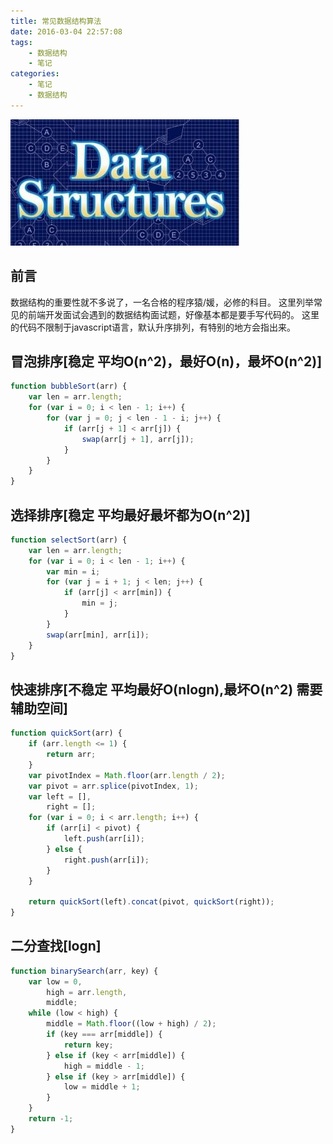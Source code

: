 ```yaml
---
title: 常见数据结构算法
date: 2016-03-04 22:57:08
tags: 
    - 数据结构
    - 笔记
categories: 
    - 笔记
    - 数据结构
---
```


![数据结构](/images/dataStructures.jpg)

## 前言
数据结构的重要性就不多说了，一名合格的程序猿/媛，必修的科目。
这里列举常见的前端开发面试会遇到的数据结构面试题，好像基本都是要手写代码的。
这里的代码不限制于javascript语言，默认升序排列，有特别的地方会指出来。

## 冒泡排序[稳定 平均O(n^2)，最好O(n)，最坏O(n^2)]

```javascript
function bubbleSort(arr) {
    var len = arr.length;
    for (var i = 0; i < len - 1; i++) {
        for (var j = 0; j < len - 1 - i; j++) {
            if (arr[j + 1] < arr[j]) {
                swap(arr[j + 1], arr[j]);
            }
        }
    }
}
```

## 选择排序[稳定 平均最好最坏都为O(n^2)]

```javascript
function selectSort(arr) {
    var len = arr.length;
    for (var i = 0; i < len - 1; i++) {
        var min = i;
        for (var j = i + 1; j < len; j++) {
            if (arr[j] < arr[min]) {
                min = j;
            }
        }
        swap(arr[min], arr[i]);
    }
}
```

## 快速排序[不稳定 平均最好O(nlogn),最坏O(n^2) 需要辅助空间]
```javascript
function quickSort(arr) {
    if (arr.length <= 1) {
        return arr;
    }
    var pivotIndex = Math.floor(arr.length / 2);
    var pivot = arr.splice(pivotIndex, 1);
    var left = [],
        right = [];
    for (var i = 0; i < arr.length; i++) {
        if (arr[i] < pivot) {
            left.push(arr[i]);
        } else {
            right.push(arr[i]);
        }
    }

    return quickSort(left).concat(pivot, quickSort(right));
}
```

## 二分查找[logn]
```javascript
function binarySearch(arr, key) {
    var low = 0,
        high = arr.length,
        middle;
    while (low < high) {
        middle = Math.floor((low + high) / 2);
        if (key === arr[middle]) {
            return key;
        } else if (key < arr[middle]) {
            high = middle - 1;
        } else if (key > arr[middle]) {
            low = middle + 1;
        }
    }
    return -1;
}
```

